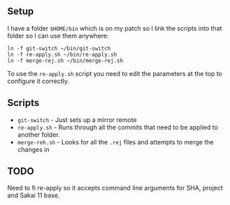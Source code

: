 
## Setup

I have a folder `$HOME/bin` which is on my patch so I link the scripts into that folder so I can use them anywhere:
```
ln -f git-switch ~/bin/git-switch 
ln -f re-apply.sh ~/bin/re-apply.sh 
ln -f merge-rej.sh ~/bin/merge-rej.sh 
```

To use the `re-apply.sh` script you need to edit the parameters at the top to configure it correctly.

## Scripts

 - `git-switch` - Just sets up a mirror remote
 - `re-apply.sh` - Runs through all the commits that need to be applied to another folder.
 - `merge-reh.sh` - Looks for all the `.rej` files and attempts to merge the changes in

## TODO

Need to fi re-apply so it accepts command line arguments for SHA, project and Sakai 11 base.

